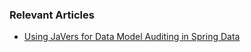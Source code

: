 ### Relevant Articles

- [Using JaVers for Data Model Auditing in Spring Data](https://www.baeldung.com/spring-data-javers-audit)
